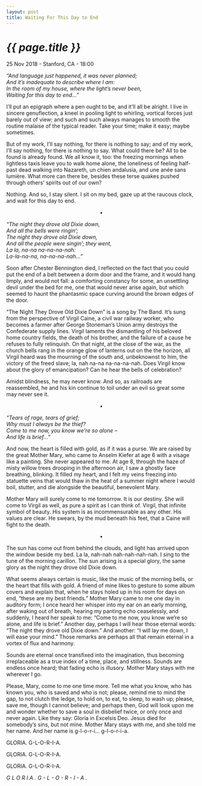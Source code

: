 ```yaml
---
layout: post
title: Waiting For This Day to End
---
```


<i>{{ page.title }}</i>
================

<p class="meta">25 Nov 2018 - Stanford, CA - 18:00</p>

_“And language just happened, it was never planned;  
And it’s inadequate to describe where I am:  
In the room of my house, where the light’s never been,  
Waiting for this day to end…”_    

I’ll put an epigraph where a pen ought to be, and it’ll all be alright. I live in sincere genuflection, a kneel in pooling light to whirling, vortical forces just barely out of view; and such and such always manages to smooth the routine malaise of the typical reader. Take your time; make it easy; maybe sometimes.    

But of my work, I’ll say nothing, for there is nothing to say; and of my work, I’ll say nothing, for there is nothing to say. What could there be? All to be found is already found. We all know it, too: the freezing mornings when lightless taxis leave you to walk home alone, the loneliness of feeling half-past dead walking into Nazareth, un chien andalusia, and une anée sans lumière. What more can there be, besides these terse quakes pushed through others’ spirits out of our own?    

Nothing. And so, I stay silent. I sit on my bed, gaze up at the raucous clock, and wait for this day to end.    

<p style="text-align: center; font-weight: 500">•</p>

_“The night they drove old Dixie down,  
And all the bells were ringin’;  
The night they drove old Dixie down,  
And all the people were singin’; they went,  
La la, na-na na-na-na-nah:  
La-la-na-na, na-na-na-nah…”_

Soon after Chester Bennington died, I reflected on the fact that you could put the end of a belt between a dorm door and the frame, and it would hang limply, and would not fall: a comforting constancy for some, an unsettling devil under the bed for me, one that would never arise again, but which seemed to haunt the phantasmic space curving around the brown edges of the door.    

“The Night They Drove Old Dixie Down” is a song by The Band. It’s sung from the perspective of Virgil Caine, a civil war railway worker, who becomes a farmer after George Stoneman’s Union army destroys the Confederate supply lines. Virgil laments the dismantling of his beloved home country fields, the death of his brother, and the failure of a cause he refuses to fully relinquish. On that night, at the close of the war, as the church bells rang in the orange glow of lanterns out on the the horizon, all Virgil heard was the mourning of the south and, unbeknownst to him, the victory of the freed slave; la, nah na-na na-na-na-nah. Does Virgil know about the glory of emancipation? Can he hear the bells of celebration?    

Amidst blindness, he may never know. And so, as railroads are reassembled, he and his kin continue to toil under an evil so great some may never see it.    

<p style="text-align: center; font-weight: 500">•</p>

_“Tears of rage, tears of grief;  
Why must I always be the thief?  
Come to me now, you know we're so alone –  
And life is brief…”_

And now, the heart is filled with gold, as if it was a purse. We are raised by the great Mother Mary, who came to Anselm Kiefer at age 6 with a visage like a painting. She never appeared to me. At age 8, through the haze of misty willow trees drooping in the afternoon air, I saw a ghostly face breathing, blinking. It filled my heart, and I felt my veins freezing into statuette veins that would thaw in the heat of a summer night where I would boil, stutter, and die alongside the beautiful, benevolent Mary.    

Mother Mary will surely come to me tomorrow. It is our destiny. She will come to Virgil as well, as pure a spirit as I can think of. Virgil, that infinite symbol of beauty. His system is as incommensurable as any other. His values are clear. He swears, by the mud beneath his feet, that a Caine will fight to the death.    

<p style="text-align: center; font-weight: 500">•</p>

The sun has come out from behind the clouds, and light has arrived upon the window beside my bed. La la, nah-nah nah-nah-nah-nah. I sing to the tune of the morning carillon. The sun arising is a special glory, the same glory as the night they drove old Dixie down.    

What seems always certain is music, like the music of the morning bells, or the heart that fills with gold. A friend of mine likes to gesture to some album covers and explain that, when he stays holed up in his room for days on end, “these are my best friends.” Mother Mary came to me one day in auditory form; I once heard her whisper into my ear on an early morning, after waking out of breath, hearing my panting echo ceaselessly, and suddenly, I heard her speak to me: “Come to me now, you know we’re so alone, and life is brief.” Another day, perhaps I will hear those eternal words: “The night they drove old Dixie down.” And another: “I will lay me down, I will ease your mind.” Those remarks are perhaps all that remain eternal in a vortex of flux and harmony.    

Sounds are eternal once transfixed into the imagination, thus becoming irreplaceable as a true index of a time, place, and stillness. Sounds are endless once heard; that fading echo is illusory. Mother Mary stays with me wherever I go.    

Please, Mary, come to me one time more. Tell me what you know, who has known you, who is saved and who is not; please, remind me to mind the gap, to not clutch the ledge, to hold on, to eat, to sleep, to wash up; please, save me, though I cannot believe; and perhaps then, God will look upon me and wonder whether to save a soul in disbelief twice, or only once and never again. Like they say: Gloria in Excelsis Deo. Jesus died for somebody’s sins, but not mine. Mother Mary stays with me, and she told me her name. And her name is g-l-o-r-i… g-l-o-r-i-a.    

GLORIA. G-L-O-R-I-A.    

GLORIA. G-L-O-R-I-A.    

GLORIA. G-L-O-R-I-A.    

_G L O R I A . G - L - O - R - I - A ._